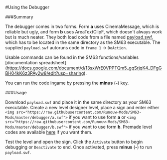 #Using the Debugger

###Summary

The debugger comes in two forms. Form **a** uses CinemaMessage, which is reliable but ugly, and form **b** uses AreaTextClipF, which doesn't always work but is much neater.
They both load code from a file named [payload.swf](https://github.com/Runouw-Modders/SM63-Mods/blob/master/debugger/payload.swf), which has to be located in the same directory as the SM63 executable.
The supplied `payload.swf` autoruns code in `frame 1` -> `DoAction`.

Usable commands can be found in the SM63 functions/variables [documentation spreadsheet] (https://docs.google.com/document/d/13sxWrE0VPPTQm5_gqSrjqK4_DFgGBH04kK6z3PAy2w8/edit?usp=sharing).

You can run the code ingame by pressing the **minus** (**-**) key.

###Usage

Download `payload.swf` and place it in the same directory as your SM63 executable. Create a new level designer level, place a sign and enter either `<img src="https://raw.githubusercontent.com/Runouw-Mods/SM63-Mods/master/debugger/a.swf">` if you want to use form **a** or `<img src="https://raw.githubusercontent.com/Runouw-Mods/SM63-Mods/master/debugger/b.swf">` if you want to use form **b**. 
Premade level codes are available [here](https://raw.githubusercontent.com/Runouw-Mods/SM63-Mods/master/debugger/Debugging.md) if you want them.

Test the level and open the sign. Click the `Activate` button to begin debugging or `Deactivate` to end.
Once activated, press **minus** (**-**) to run `payload.swf`.
